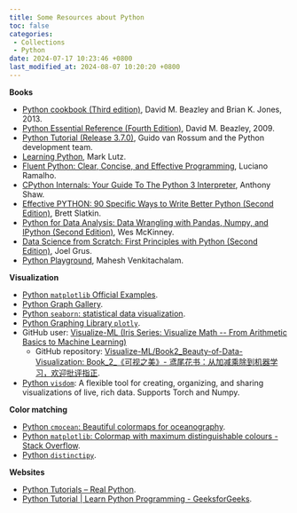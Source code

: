```yaml
---
title: Some Resources about Python
toc: false
categories:
 - Collections
 - Python
date: 2024-07-17 10:23:46 +0800
last_modified_at: 2024-08-07 10:20:20 +0800
---
```


**Books**

- [Python cookbook (Third edition)](https://d.cxcore.net/Python/Python_Cookbook_3rd_Edition.pdf), David M. Beazley and Brian K. Jones, 2013.
- [Python Essential Reference (Fourth Edition)](https://theswissbay.ch/pdf/Gentoomen%20Library/Programming/Python/Python%20Essential%20Reference%2C%20Fourth%20Edition%20%282009%29.pdf), David M. Beazley, 2009.
- [Python Tutorial (Release 3.7.0)](https://bugs.python.org/file47781/Tutorial_EDIT.pdf), Guido van Rossum and the Python development team.
- [Learning Python](https://cfm.ehu.es/ricardo/docs/python/Learning_Python.pdf), Mark Lutz.
- [Fluent Python: Clear, Concise, and Effective Programming](https://elmoukrie.com/wp-content/uploads/2022/05/luciano-ramalho-fluent-python_-clear-concise-and-effective-programming-oreilly-media-2022.pdf), Luciano Ramalho.
- [CPython Internals: Your Guide To The Python 3 Interpreter](https://static.realpython.com/cpython-internals-sample-chapters.pdf), Anthony Shaw.
- [Effective PYTHON: 90 Specific Ways to Write Better Python (Second Edition)](https://www.krishnagudi.com/wp-content/uploads/2023/05/Effective-Python-Brett-Slatkin.pdf), Brett Slatkin.
- [Python for Data Analysis: Data Wrangling with Pandas, Numpy, and IPython (Second Edition)](https://nibmehub.com/opac-service/pdf/read/Python%20for%20Data%20Analysis%20_%20data%20wrangling%20with%20Pandas-%20NumPy-%20and%20IPython.pdf), Wes McKinney.
- [Data Science from Scratch: First Principles with Python (Second Edition)](https://github.com/shivamms/books/blob/master/nlp/Data%20Science%20from%20Scratch-%20First%20Principles%20with%20Python.pdf), Joel Grus.
- [Python Playground](https://www.kea.nu/files/textbooks/humblepy/pythonplayground_geekyprojectsforthecuriousprogrammer.pdf), Mahesh Venkitachalam.

**Visualization**

- [Python `matplotlib` Official Examples](https://matplotlib.org/stable/gallery/index).
- [Python Graph Gallery](https://python-graph-gallery.com/).
- [Python `seaborn`: statistical data visualization](http://seaborn.pydata.org/).
- [Python Graphing Library `plotly`](https://plotly.com/python/).
- GitHub user: [Visualize-ML (Iris Series: Visualize Math -- From Arithmetic Basics to Machine Learning)](https://github.com/Visualize-ML?tab=overview&from=2024-02-01&to=2024-02-23)
  - GitHub repository: [Visualize-ML/Book2\_Beauty-of-Data-Visualization: Book\_2\_《可视之美》- 鸢尾花书：从加减乘除到机器学习，欢迎批评指正](https://github.com/Visualize-ML/Book2_Beauty-of-Data-Visualization).
- [Python `visdom`](https://github.com/fossasia/visdom): A flexible tool for creating, organizing, and sharing visualizations of live, rich data. Supports Torch and Numpy.

**Color matching**

- [Python `cmocean`: Beautiful colormaps for oceanography](https://matplotlib.org/cmocean/#).
- [Python `matplotlib`: Colormap with maximum distinguishable colours - Stack Overflow](https://stackoverflow.com/questions/42697933/colormap-with-maximum-distinguishable-colours).
- [Python `distinctipy`](https://distinctipy.readthedocs.io/en/latest/usage.html).

**Websites**

- [Python Tutorials – Real Python](https://realpython.com/).
- [Python Tutorial \| Learn Python Programming - GeeksforGeeks](https://www.geeksforgeeks.org/python-programming-language-tutorial/).